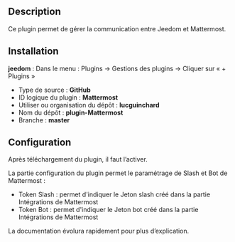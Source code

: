 ## Description

Ce plugin permet de gérer la communication entre Jeedom et Mattermost.

## Installation

**jeedom** : Dans le menu : Plugins → Gestions des plugins → Cliquer sur « + Plugins »

* Type de source :  **GitHub**
* ID logique du plugin :  **Mattermost**
* Utiliser ou organisation du dépôt :  **lucguinchard**
* Nom du dépôt :  **plugin-Mattermost**
* Branche :  **master**

## Configuration

Après téléchargement du plugin, il faut l’activer.

La partie configuration du plugin permet le paramétrage de Slash et Bot de Mattermost :

* Token Slash : permet d'indiquer le Jeton slash créé dans la partie Intégrations de Mattermost
* Token Bot : permet d'indiquer le Jeton bot créé dans la partie Intégrations de Mattermost

La documentation évolura rapidement pour plus d’explication.
